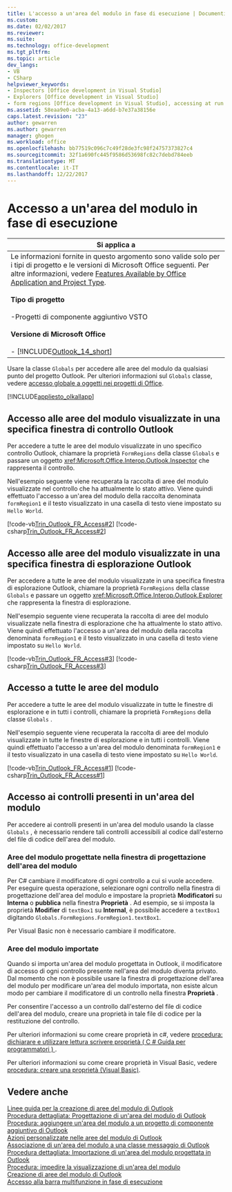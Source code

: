 ```yaml
---
title: L'accesso a un'area del modulo in fase di esecuzione | Documenti Microsoft
ms.custom: 
ms.date: 02/02/2017
ms.reviewer: 
ms.suite: 
ms.technology: office-development
ms.tgt_pltfrm: 
ms.topic: article
dev_langs:
- VB
- CSharp
helpviewer_keywords:
- Inspectors [Office development in Visual Studio]
- Explorers [Office development in Visual Studio]
- form regions [Office development in Visual Studio], accessing at run time
ms.assetid: 58eaa9e0-acba-4a13-a6dd-b7e37a38156e
caps.latest.revision: "23"
author: gewarren
ms.author: gewarren
manager: ghogen
ms.workload: office
ms.openlocfilehash: bb77519c096c7c49f28de3fc98f24757373827c4
ms.sourcegitcommit: 32f1a690fc445f9586d53698fc82c7debd784eeb
ms.translationtype: MT
ms.contentlocale: it-IT
ms.lasthandoff: 12/22/2017
---
```

# <a name="accessing-a-form-region-at-run-time"></a>Accesso a un'area del modulo in fase di esecuzione
  
  
|Si applica a|  
|----------------|  
|Le informazioni fornite in questo argomento sono valide solo per i tipi di progetto e le versioni di Microsoft Office seguenti. Per altre informazioni, vedere [Features Available by Office Application and Project Type](../vsto/features-available-by-office-application-and-project-type.md).<br /><br /> **Tipo di progetto**<br /><br /> -Progetti di componente aggiuntivo VSTO<br /><br /> **Versione di Microsoft Office**<br /><br /> -   [!INCLUDE[Outlook_14_short](../vsto/includes/outlook-14-short-md.md)]|  
  
 Usare la classe `Globals` per accedere alle aree del modulo da qualsiasi punto del progetto Outlook. Per ulteriori informazioni sul `Globals` classe, vedere [accesso globale a oggetti nei progetti di Office](../vsto/global-access-to-objects-in-office-projects.md).  
  
 [!INCLUDE[appliesto_olkallapp](../vsto/includes/appliesto-olkallapp-md.md)]  
  
## <a name="accessing-form-regions-that-appear-in-a-specific-outlook-inspector-window"></a>Accesso alle aree del modulo visualizzate in una specifica finestra di controllo Outlook  
 Per accedere a tutte le aree del modulo visualizzate in uno specifico controllo Outlook, chiamare la proprietà `FormRegions` della classe `Globals` e passare un oggetto <xref:Microsoft.Office.Interop.Outlook.Inspector> che rappresenta il controllo.  
  
 Nell'esempio seguente viene recuperata la raccolta di aree del modulo visualizzate nel controllo che ha attualmente lo stato attivo. Viene quindi effettuato l'accesso a un'area del modulo della raccolta denominata `formRegion1` e il testo visualizzato in una casella di testo viene impostato su `Hello World`.  
  
 [!code-vb[Trin_Outlook_FR_Access#2](../vsto/codesnippet/VisualBasic/Trin_Outlook_FR_Access_O12/ThisAddIn.vb#2)]
 [!code-csharp[Trin_Outlook_FR_Access#2](../vsto/codesnippet/CSharp/Trin_Outlook_FR_Access_O12/ThisAddIn.cs#2)]  
  
## <a name="accessing-form-regions-that-appear-in-a-specific-outlook-explorer-window"></a>Accesso alle aree del modulo visualizzate in una specifica finestra di esplorazione Outlook  
 Per accedere a tutte le aree del modulo visualizzate in una specifica finestra di esplorazione Outlook, chiamare la proprietà `FormRegions` della classe `Globals` e passare un oggetto <xref:Microsoft.Office.Interop.Outlook.Explorer> che rappresenta la finestra di esplorazione.  
  
 Nell'esempio seguente viene recuperata la raccolta di aree del modulo visualizzate nella finestra di esplorazione che ha attualmente lo stato attivo. Viene quindi effettuato l'accesso a un'area del modulo della raccolta denominata `formRegion1` e il testo visualizzato in una casella di testo viene impostato su `Hello World`.  
  
 [!code-vb[Trin_Outlook_FR_Access#3](../vsto/codesnippet/VisualBasic/Trin_Outlook_FR_Access_O12/ThisAddIn.vb#3)]
 [!code-csharp[Trin_Outlook_FR_Access#3](../vsto/codesnippet/CSharp/Trin_Outlook_FR_Access_O12/ThisAddIn.cs#3)]  
  
## <a name="accessing-all-form-regions"></a>Accesso a tutte le aree del modulo  
 Per accedere a tutte le aree del modulo visualizzate in tutte le finestre di esplorazione e in tutti i controlli, chiamare la proprietà `FormRegions` della classe `Globals` .  
  
 Nell'esempio seguente viene recuperata la raccolta di aree del modulo visualizzate in tutte le finestre di esplorazione e in tutti i controlli. Viene quindi effettuato l'accesso a un'area del modulo denominata `formRegion1` e il testo visualizzato in una casella di testo viene impostato su `Hello World`.  
  
 [!code-vb[Trin_Outlook_FR_Access#1](../vsto/codesnippet/VisualBasic/Trin_Outlook_FR_Access_O12/ThisAddIn.vb#1)]
 [!code-csharp[Trin_Outlook_FR_Access#1](../vsto/codesnippet/CSharp/Trin_Outlook_FR_Access_O12/ThisAddIn.cs#1)]  
  
## <a name="accessing-controls-on-a-form-region"></a>Accesso ai controlli presenti in un'area del modulo  
 Per accedere ai controlli presenti in un'area del modulo usando la classe `Globals` , è necessario rendere tali controlli accessibili al codice dall'esterno del file di codice dell'area del modulo.  
  
### <a name="form-regions-designed-in-the-form-region-designer"></a>Aree del modulo progettate nella finestra di progettazione dell'area del modulo  
 Per C# cambiare il modificatore di ogni controllo a cui si vuole accedere. Per eseguire questa operazione, selezionare ogni controllo nella finestra di progettazione dell'area del modulo e impostare la proprietà **Modificatori** su **Interna** o **pubblica** nella finestra **Proprietà** . Ad esempio, se si imposta la proprietà **Modifier** di `textBox1` su **Internal**, è possibile accedere a `textBox1` digitando `Globals.FormRegions.FormRegion1.textBox1`.  
  
 Per Visual Basic non è necessario cambiare il modificatore.  
  
### <a name="imported-form-regions"></a>Aree del modulo importate  
 Quando si importa un'area del modulo progettata in Outlook, il modificatore di accesso di ogni controllo presente nell'area del modulo diventa privato. Dal momento che non è possibile usare la finestra di progettazione dell'area del modulo per modificare un'area del modulo importata, non esiste alcun modo per cambiare il modificatore di un controllo nella finestra **Proprietà** .  
  
 Per consentire l'accesso a un controllo dall'esterno del file di codice dell'area del modulo, creare una proprietà in tale file di codice per la restituzione del controllo.  
  
 Per ulteriori informazioni su come creare proprietà in c#, vedere [procedura: dichiarare e utilizzare lettura scrivere proprietà &#40; C &#35; Guida per programmatori &#41; ](/dotnet/csharp/programming-guide/classes-and-structs/how-to-declare-and-use-read-write-properties).  
  
 Per ulteriori informazioni su come creare proprietà in Visual Basic, vedere [procedura: creare una proprietà (Visual Basic)](/dotnet/visual-basic/programming-guide/language-features/procedures/how-to-create-a-property).  
  
## <a name="see-also"></a>Vedere anche  
 [Linee guida per la creazione di aree del modulo di Outlook](../vsto/guidelines-for-creating-outlook-form-regions.md)   
 [Procedura dettagliata: Progettazione di un'area del modulo di Outlook](../vsto/walkthrough-designing-an-outlook-form-region.md)   
 [Procedura: aggiungere un'area del modulo a un progetto di componente aggiuntivo di Outlook](../vsto/how-to-add-a-form-region-to-an-outlook-add-in-project.md)   
 [Azioni personalizzate nelle aree del modulo di Outlook](../vsto/custom-actions-in-outlook-form-regions.md)   
 [Associazione di un'area del modulo a una classe messaggio di Outlook](../vsto/associating-a-form-region-with-an-outlook-message-class.md)   
 [Procedura dettagliata: Importazione di un'area del modulo progettata in Outlook](../vsto/walkthrough-importing-a-form-region-that-is-designed-in-outlook.md)   
 [Procedura: impedire la visualizzazione di un'area del modulo](../vsto/how-to-prevent-outlook-from-displaying-a-form-region.md)   
 [Creazione di aree del modulo di Outlook](../vsto/creating-outlook-form-regions.md)   
 [Accesso alla barra multifunzione in fase di esecuzione](../vsto/accessing-the-ribbon-at-run-time.md)  
  
  